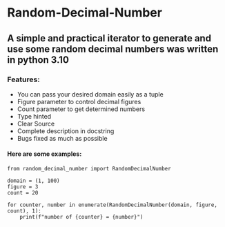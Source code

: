 # Random-Decimal-Number
## A simple and practical iterator to generate and use some random decimal numbers was written in python 3.10

### Features:

- You can pass your desired domain easily as a tuple
- Figure parameter to control decimal figures
- Count parameter to get determined numbers
- Type hinted
- Clear Source
- Complete description in docstring
- Bugs fixed as much as possible 

#### Here are some examples:
```
from random_decimal_number import RandomDecimalNumber

domain = (1, 100)
figure = 3
count = 20

for counter, number in enumerate(RandomDecimalNumber(domain, figure, count), 1):
    print(f"number of {counter} = {number}")
```
